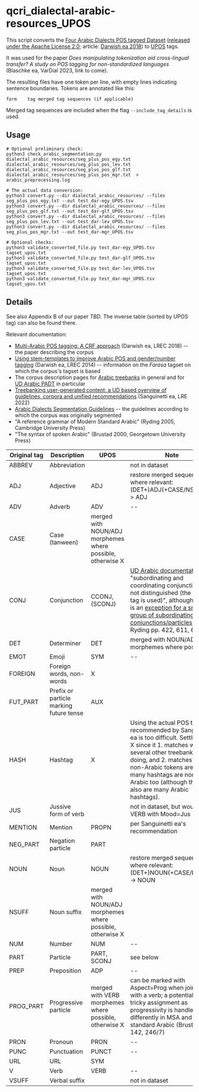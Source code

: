 # qcri_dialectal-arabic-resources_UPOS

This script converts the [Four Arabic Dialects POS tagged Dataset](https://github.com/qcri/dialectal_arabic_resources) ([released under the Apache License 2.0](https://alt.qcri.org/resources/da_resources/); article: [Darwish ea 2018](https://aclanthology.org/L18-1015/)) to [UPOS](https://universaldependencies.org/u/pos/) tags.

It was used for the paper *Does manipulating tokenization aid cross-lingual transfer? A study on POS tagging for non-standardized languages* (Blaschke ea, VarDial 2023, link to come).

The resulting files have one token per line, with empty lines indicating sentence boundaries.
Tokens are annotated like this:
```
form	tag	merged tag sequences (if applicable)
```

Merged tag sequences are included when the flag `--include_tag_details` is used.

## Usage

```
# Optional preliminary check:
python3 check_arabic_segmentation.py dialectal_arabic_resources/seg_plus_pos_egy.txt dialectal_arabic_resources/seg_plus_pos_lev.txt dialectal_arabic_resources/seg_plus_pos_glf.txt dialectal_arabic_resources/seg_plus_pos_mgr.txt  > arabic_preprocessing.log

# The actual data conversion:
python3 convert.py --dir dialectal_arabic_resources/ --files seg_plus_pos_egy.txt --out test_dar-egy_UPOS.tsv
python3 convert.py --dir dialectal_arabic_resources/ --files seg_plus_pos_glf.txt --out test_dar-glf_UPOS.tsv
python3 convert.py --dir dialectal_arabic_resources/ --files seg_plus_pos_lev.txt --out test_dar-lev_UPOS.tsv
python3 convert.py --dir dialectal_arabic_resources/ --files seg_plus_pos_mgr.txt --out test_dar-mgr_UPOS.tsv

# Optional checks:
python3 validate_converted_file.py test_dar-egy_UPOS.tsv tagset_upos.txt
python3 validate_converted_file.py test_dar-glf_UPOS.tsv tagset_upos.txt
python3 validate_converted_file.py test_dar-lev_UPOS.tsv tagset_upos.txt
python3 validate_converted_file.py test_dar-mgr_UPOS.tsv tagset_upos.txt
```

## Details

See also Appendix B of our paper *TBD*. 
The inverse table (sorted by UPOS tag) can also be found there.

Relevant documentation:
- [Multi-Arabic POS tagging: A CRF approach](https://aclanthology.org/L18-1015/) (Darwish ea, LREC 2018) -- the paper describing the corpus
- [Using stem-templates to improve Arabic POS and gender/number tagging](https://aclanthology.org/L14-1296/) (Darwish ea, LREC 2014) -- information on the *Farasa* tagset on which the corpus's tagset is based
- The corpus description pages for [Arabic treebanks](https://universaldependencies.org/ar/index.html) in general and for [UD Arabic PADT](https://universaldependencies.org/treebanks/ar_padt/) in particular
- [Treebanking user-generated content: a UD based overview of guidelines, corpora and unified recommendations](https://link.springer.com/article/10.1007/s10579-022-09581-9) (Sanguinetti ea, LRE 2022)
- [Arabic Dialects Segmentation Guidelines](https://alt.qcri.org/wp-content/uploads/2020/08/seg-guidelines.pdf) -- the guidelines according to which the corpus was originally segmented
- "A reference grammar of Modern Standard Arabic" (Ryding 2005, Cambridge University Press)
- "The syntax of spoken Arabic" (Brustad 2000, Georgetown University Press)

| Original tag | Description | UPOS| Note |
| ----- | ----- | ----- | ----- |
| ABBREV | Abbreviation |  | not in dataset |
| ADJ | Adjective | ADJ | restore merged sequences where relevant: (DET+)ADJ(+CASE/NSUFF) -> ADJ |
| ADV | Adverb | ADV| -- |
| CASE | Case (tanween)  | merged with NOUN/ADJ morphemes where possible, otherwise X |  |
| CONJ | Conjunction | CCONJ, (SCONJ) | [UD Arabic documentation](https://universaldependencies.org/ar/index.html#tags): "subordinating and coordinating conjunctions are not distinguished (the CCONJ tag is used)", although there is an [exception for a small group of subordinating conjunctions/particles](https://universaldependencies.org/treebanks/ar_padt/ar_padt-pos-SCONJ.html) (cf. Ryding pp. 422, 611, 673) |
| DET | Determiner | DET | merged with NOUN/ADJ morphemes where possible |
| EMOT | Emoji | SYM | -- |
| FOREIGN | Foreign words, non-words | X | |
| FUT_PART | Prefix or particle marking future tense | AUX | |
| HASH | Hashtag | X | Using the actual POS tag as recommended by Sanguinetti ea is too difficult. Settling for X since it 1. matches what several other treebanks are doing, and 2. matches that non-Arabic tokens are X, and many hashtags are non-Arabic too (although there also are many Arabic hashtags). |
| JUS | Jussive form of verb | | not in dataset, but would be VERB with Mood=Jus |
| MENTION | Mention | PROPN | per Sanguinetti ea's recommendation |
| NEG_PART | Negation particle | PART | |
| NOUN | Noun | NOUN | restore merged sequences where relevant: (DET+)NOUN(+CASE/NSUFF) -> NOUN |
| NSUFF | Noun suffix | merged with NOUN/ADJ morphemes where possible, otherwise X |  |
| NUM | Number | NUM| -- |
| PART | Particle | PART, SCONJ | see below |
| PREP | Preposition | ADP | -- |
| PROG_PART | Progressive particle | merged with VERB morphemes where possible, otherwise X | can be marked with Aspect=Prog when joined with a verb; a potentially tricky assignment as progressivity is handled differently in MSA and non-standard Arabic (Brustad pp. 142, 246/7) |
| PRON | Pronoun | PRON | -- |
| PUNC | Punctuation | PUNCT | -- |
| URL | URL | SYM | |
| V | Verb | VERB | -- |
| VSUFF | Verbal suffix |  | not in dataset |


